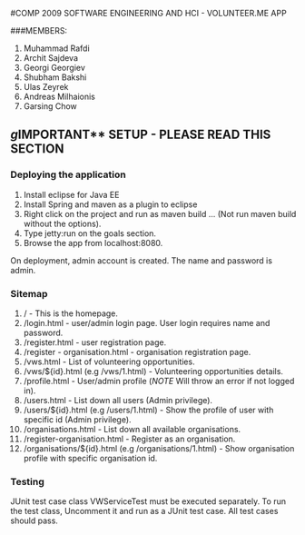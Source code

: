 #COMP 2009 SOFTWARE ENGINEERING AND HCI - VOLUNTEER.ME APP

###MEMBERS:

1. Muhammad Rafdi
2. Archit Sajdeva
3. Georgi Georgiev
4. Shubham Bakshi
5. Ulas Zeyrek
6. Andreas Milhaionis
7. Garsing Chow


## *g*IMPORTANT** SETUP - PLEASE READ THIS SECTION

### Deploying the application
1. Install eclipse for Java EE
2. Install Spring and maven as a plugin to eclipse
3. Right click on the project and run as maven build ... (Not run maven build without the options).
4. Type jetty:run on the goals section.
5. Browse the app from localhost:8080.

On deployment, admin account is created. The name and password is admin.

### Sitemap

1. /   - This is the homepage.
2. /login.html    - user/admin login page. User login requires name and password.
3. /register.html    - user registration page.
4. /register    - organisation.html  - organisation registration page.
5. /vws.html    - List of volunteering opportunities.
6. /vws/${id}.html (e.g /vws/1.html)    - Volunteering opportunities details.
7. /profile.html    -  User/admin profile (*NOTE* Will throw an error if not logged in).
8. /users.html     - List down all users (Admin privilege).
9. /users/${id}.html (e.g /users/1.html)    - Show the profile of user with specific id (Admin privilege).
10. /organisations.html    - List down all available organisations.
11. /register-organisation.html    - Register as an organisation.
12. /organisations/${id}.html (e.g /organisations/1.html) - Show organisation profile with specific organisation id.

### Testing

JUnit test case class VWServiceTest must be executed separately. To run the test class, Uncomment it and run as a JUnit test case. All test cases should pass.









